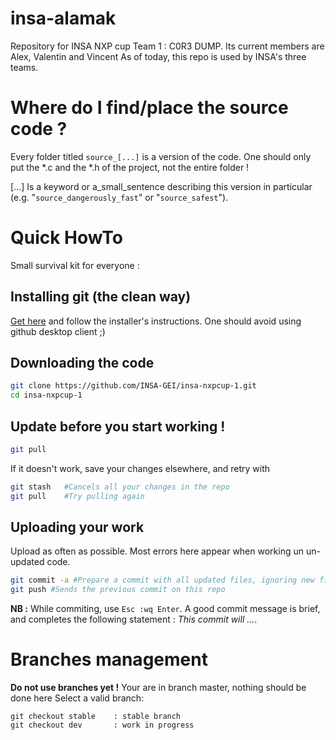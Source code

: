 # insa-alamak

Repository for INSA NXP cup Team 1 : C0R3 DUMP. Its current members are Alex, Valentin and Vincent
As of today, this repo is used by INSA's three teams.

# Where do I find/place the source code ?
Every folder titled `source_[...]` is a version of the code. One should only put the \*.c and the \*.h of the project, not the entire folder !

[...] Is a keyword or a_small_sentence describing this version in particular (e.g. "`source_dangerously_fast`" or "`source_safest`").

# Quick HowTo
Small survival kit for everyone : 
## Installing git (the clean way)
[Get here](https://git-scm.com/downloads) and follow the installer's instructions. One should avoid using github desktop client ;)

## Downloading the code
```bash
git clone https://github.com/INSA-GEI/insa-nxpcup-1.git
cd insa-nxpcup-1
```

## Update before you start working !
```bash
git pull 
```
If it doesn't work, save your changes elsewhere, and retry with
```bash
git stash	#Cancels all your changes in the repo
git pull	#Try pulling again
```

## Uploading your work
Upload as often as possible. Most errors here appear when working un un-updated code.
```bash
git commit -a #Prepare a commit with all updated files, ignoring new files.
git push #Sends the previous commit on this repo
```
**NB :** While commiting, use `Esc :wq Enter`. A good commit message is brief, and completes the following statement : *This commit will ...*.


# Branches management
**Do not use branches yet !**
Your are in branch master, nothing should be done here
Select a valid branch:

	git checkout stable    : stable branch
	git checkout dev       : work in progress
	

